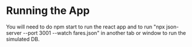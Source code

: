 # Running the App

You will need to do npm start to run the react app and to run "npx json-server --port 3001 --watch fares.json" in another tab or window to run the simulated DB.

